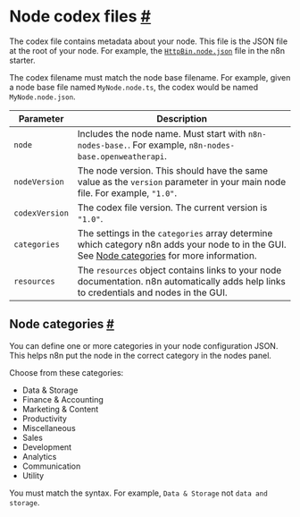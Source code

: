 # Node codex files [\#](https://docs.n8n.io/integrations/creating-nodes/build/reference/node-codex-files/\#node-codex-files "Permanent link")

The codex file contains metadata about your node. This file is the JSON file at the root of your node. For example, the [`HttpBin.node.json`](https://github.com/n8n-io/n8n-nodes-starter/blob/master/nodes/HttpBin/HttpBin.node.json) file in the n8n starter.

The codex filename must match the node base filename. For example, given a node base file named `MyNode.node.ts`, the codex would be named `MyNode.node.json`.

| Parameter | Description |
| --- | --- |
| `node` | Includes the node name. Must start with `n8n-nodes-base.`. For example, `n8n-nodes-base.openweatherapi`. |
| `nodeVersion` | The node version. This should have the same value as the `version` parameter in your main node file. For example, `"1.0"`. |
| `codexVersion` | The codex file version. The current version is `"1.0"`. |
| `categories` | The settings in the `categories` array determine which category n8n adds your node to in the GUI. See [Node categories](https://docs.n8n.io/integrations/creating-nodes/build/reference/node-codex-files/#node-categories) for more information. |
| `resources` | The `resources` object contains links to your node documentation. n8n automatically adds help links to credentials and nodes in the GUI. |

## Node categories [\#](https://docs.n8n.io/integrations/creating-nodes/build/reference/node-codex-files/\#node-categories "Permanent link")

You can define one or more categories in your node configuration JSON. This helps n8n put the node in the correct category in the nodes panel.

Choose from these categories:

- Data & Storage
- Finance & Accounting
- Marketing & Content
- Productivity
- Miscellaneous
- Sales
- Development
- Analytics
- Communication
- Utility

You must match the syntax. For example, `Data & Storage` not `data and storage`.